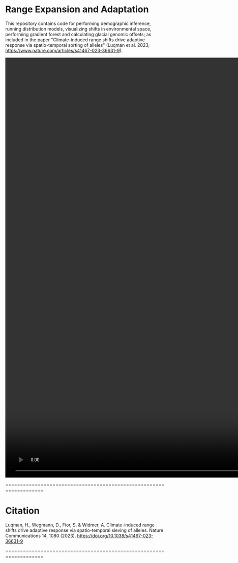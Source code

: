 # Range Expansion and Adaptation

  This repository contains code for performing demographic inference, running distribution models, visualizing shifts in environmental space, performing gradient forest and calculating glacial genomic offsets; as included in the paper "Climate-induced range shifts drive adaptive response via spatio-temporal sorting of alleles" (Luqman et al. 2023; https://www.nature.com/articles/s41467-023-36631-9).


<!--https://user-images.githubusercontent.com/17685628/172891132-4126ad1c-5053-46b2-a2bf-da121ae7a0b6.mp4-->


<video src="https://user-images.githubusercontent.com/17685628/172891132-4126ad1c-5053-46b2-a2bf-da121ae7a0b6.mp4"  width="1800" height="1320" class="d-block rounded-bottom-2 width-fit">
</video>

===================================================================

# Citation

Luqman, H., Wegmann, D., Fior, S. & Widmer, A. Climate-induced range shifts drive adaptive response via spatio-temporal sieving of alleles. Nature Communications 14, 1080 (2023). https://doi.org/10.1038/s41467-023-36631-9

===================================================================
